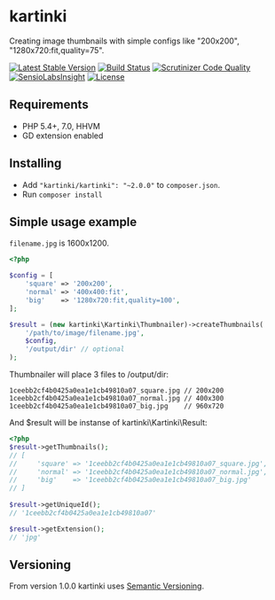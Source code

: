# kartinki

Creating image thumbnails with simple configs like "200x200", "1280x720:fit,quality=75".

[![Latest Stable Version](https://poser.pugx.org/kartinki/kartinki/v/stable)](https://packagist.org/packages/kartinki/kartinki)
[![Build Status](https://travis-ci.org/kartinki/kartinki.svg?branch=master)](https://travis-ci.org/kartinki/kartinki)
[![Scrutinizer Code Quality](https://scrutinizer-ci.com/g/kartinki/kartinki/badges/quality-score.png?b=master)](https://scrutinizer-ci.com/g/kartinki/kartinki/?branch=master)
[![SensioLabsInsight](https://insight.sensiolabs.com/projects/cdfcdd4e-7b80-440c-80f1-9f0c3f69b117/mini.png)](https://insight.sensiolabs.com/projects/cdfcdd4e-7b80-440c-80f1-9f0c3f69b117)
[![License](https://poser.pugx.org/kartinki/kartinki/license)](https://packagist.org/packages/kartinki/kartinki)

## Requirements

* PHP 5.4+, 7.0, HHVM
* GD extension enabled

## Installing

* Add `"kartinki/kartinki": "~2.0.0"` to `composer.json`.
* Run `composer install`

## Simple usage example

`filename.jpg` is 1600x1200.

```php
<?php

$config = [
    'square' => '200x200',
    'normal' => '400x400:fit',
    'big'    => '1280x720:fit,quality=100',
];

$result = (new kartinki\Kartinki\Thumbnailer)->createThumbnails(
    '/path/to/image/filename.jpg',
    $config,
    '/output/dir' // optional
);
```

Thumbnailer will place 3 files to /output/dir:

```
1ceebb2cf4b0425a0ea1e1cb49810a07_square.jpg // 200x200
1ceebb2cf4b0425a0ea1e1cb49810a07_normal.jpg // 400x300
1ceebb2cf4b0425a0ea1e1cb49810a07_big.jpg    // 960x720
```

And $result will be instanse of kartinki\Kartinki\Result:

```php
<?php
$result->getThumbnails();
// [
//     'square' => '1ceebb2cf4b0425a0ea1e1cb49810a07_square.jpg',
//     'normal' => '1ceebb2cf4b0425a0ea1e1cb49810a07_normal.jpg',
//     'big'    => '1ceebb2cf4b0425a0ea1e1cb49810a07_big.jpg'
// ]
 
$result->getUniqueId();
// '1ceebb2cf4b0425a0ea1e1cb49810a07'

$result->getExtension();
// 'jpg'

```

## Versioning

From version 1.0.0 kartinki uses [Semantic Versioning](http://semver.org/).

